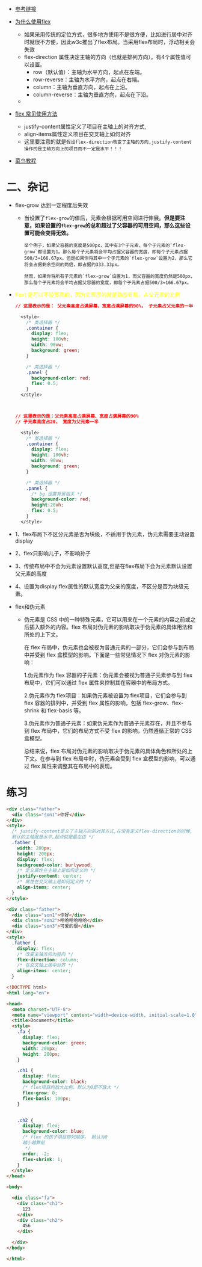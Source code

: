 - [参考链接](https://blog.csdn.net/qq_41809113/article/details/121869338?ops_request_misc=%257B%2522request%255Fid%2522%253A%2522168559785816782427418711%2522%252C%2522scm%2522%253A%252220140713.130102334..%2522%257D&request_id=168559785816782427418711&biz_id=0&utm_medium=distribute.pc_search_result.none-task-blog-2~all~sobaiduend~default-1-121869338-null-null.142^v88^control_2,239^v2^insert_chatgpt&utm_term=flex%E3%80%81&spm=1018.2226.3001.4187)
- [为什么使用flex](https://juejin.cn/post/7063823914136256543)
  - 如果采用传统的定位方式，很多地方使用不是很方便，比如进行居中对齐时就很不方便，因此w3c推出了flex布局。当采用flex布局时，浮动相关会失效
  - flex-direction 属性决定主轴的方向（也就是排列方向）。有4个属性值可以设置。
    - row（默认值）：主轴为水平方向，起点在左端。
    - row-reverse：主轴为水平方向，起点在右端。
    - column：主轴为垂直方向，起点在上沿。
    - column-reverse：主轴为垂直方向，起点在下沿。
  - 

- [flex 常见使用方法](https://juejin.cn/post/7010701578638196750)
  - justify-content属性定义了项目在主轴上的对齐方式,
  - align-items属性定义项目在交叉轴上如何对齐
  - 这里要注意的就是`假设flex-direction改变了主轴的方向,justify-content操作的是主轴方向上的项目而不一定是水平！！！`

- [菜鸟教程](https://www.runoob.com/w3cnote/flex-grammar.html)



# 二、杂记

- flex-grow 达到一定程度后失效

  - 当设置了`flex-grow`的值后，元素会根据可用空间进行伸展。**但是要注意，如果设置的`flex-grow`的总和超过了父容器的可用空间，那么这些设置可能会变得无效。**

    ```
    举个例子，如果父容器的宽度是500px，其中有3个子元素，每个子元素的`flex-grow`都设置为1。那么每个子元素将会平均占据父容器的宽度，即每个子元素占据500/3≈166.67px。但是如果你将其中一个子元素的`flex-grow`设置为2，那么它将会占据剩余空间的两倍，即占据约333.33px。
    
    然而，如果你将所有子元素的`flex-grow`设置为1，而父容器的宽度仍然是500px，那么每个子元素将会平均占据父容器的宽度，即每个子元素占据500/3≈166.67px。
    ```

- <font color=yellow>flext 是可以不设宽高的，因为它表示的就是动态布局，占父元素的比例</font>

  ```css
  // 这里表示的是： 父元素高度占满屏幕、宽度占满屏幕的90%， 子元素占父元素的一半
  
    <style>
      /* 类选择器 */
      .container {
        display: flex;
        height: 100vh;
        width: 90vw;
        background: green;
      }
  
      /* 类选择器 */
      .panel {
        background-color: red;
        flex: 0.5;
      }
    </style>
  
  
  
  // 这里表示的是：父元素高度占满屏幕、宽度占满屏幕的90%
  // 子元素高度占20， 宽度为父元素一半
  
    <style>
      /* 类选择器 */
      .container {
        display: flex;
        height: 100vh;
        width: 90vw;
        background: green;
      }
  
      /* 类选择器 */
      .panel {
        /* bg 设置背景相关 */
        background-color: red;
        height:20vh;
        flex: 0.5;
      }
    </style>
  ```

- 1、flex布局下不区分元素是否为块级，不适用于伪元素，伪元素需要主动设置display

- 2、flex只影响儿子，不影响孙子

- 3、传统布局中不会为元素设置默认高度,但是在flex布局下会为元素默认设置父元素的高度

- 4、设置为display:flex属性的默认宽度为父亲的宽度，不区分是否为块级元素。 

- flex和伪元素

  - 伪元素是 CSS 中的一种特殊元素，它可以用来在一个元素的内容之前或之后插入额外的内容。flex 布局对伪元素的影响取决于伪元素的具体用法和所处的上下文。

    在 flex 布局中，伪元素也会被视为普通元素的一部分，它们会参与到布局中并受到 flex 盒模型的影响。下面是一些常见情况下 flex 对伪元素的影响：

    1.伪元素作为 flex 容器的子元素：伪元素会被视为普通子元素参与到 flex 布局中，它们可以通过 flex 属性来控制其在容器中的布局方式。

    2.伪元素作为 flex项目：如果伪元素被设置为 flex项目，它们会参与到 flex 容器的排列中，并受到 flex 属性的影响，包括 flex-grow、flex-shrink 和 flex-basis 等。

    3.伪元素作为普通子元素：如果伪元素作为普通子元素存在，并且不参与到 flex 布局中，它们的布局方式不受 flex 的影响，仍然遵循正常的 CSS 盒模型。

    总结来说，flex 布局对伪元素的影响取决于伪元素的具体角色和所处的上下文。在参与到 flex 布局中时，伪元素会受到 flex 盒模型的影响，可以通过 flex 属性来调整其在布局中的表现。


# 练习

```html
<div class="father">
  <div class="son1">你好</div>
</div>
<style>
  /* justify-content定义了主轴方向的对其方式,在没有定义flex-direction的时候,
  默认的主轴就是水平,起点就是最左边 */
  .father {
    width: 200px;
    height: 200px;
    display: flex;
    background-color: burlywood;
    /* 定义属性在主轴上是如何定义的 */
    justify-content: center;
    /* 属性在交叉轴上是如何定义的 */
    align-items: center;
  }
</style>
```

```html
<div class="father">
  <div class="son1">你好</div>
  <div class="son2">哈哈哈哈哈哈</div>
  <div class="son3">可爱的很</div>
</div>
<style>
  .father {
    display: flex;
    /* 改变主轴方向为竖向 */
    flex-direction: column; 
    /* 在交叉轴上居中对齐 */
    align-items: center;
  }
```

```html
<!DOCTYPE html>
<html lang="en">

<head>
  <meta charset="UTF-8">
  <meta name="viewport" content="width=device-width, initial-scale=1.0">
  <title>Document</title>
  <style>
    .fa {
      display: flex;
      background-color: green;
      width: 200px;
      height: 200px;
    }

    .ch1 {
      display: flex;
      background-color: black;
      /* flex项目的放大比例，默认为0即不放大 */
      flex-grow: 0;
      flex-basis: 100px;
    }


    .ch2 {
      display: flex;
      background-color: blue;
      /* flex 的孩子项目排列顺序， 默认为0
      越小越靠前
       */
      order: -2;
      flex-shrink: 1;
    }
  </style>
</head>

<body>

  <div class="fa">
    <div class="ch1">
      123
    </div>
    <div class="ch2">
      456
    </div>

  </div>
</body>

</html>
```

